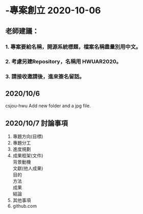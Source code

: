 # -專案創立 2020-10-06
## 老師建議：
### 1. 專案要給名稱，開源系統標題，檔案名稱盡量別用中文。
### 2. 考慮另建Repository，名稱用 HWUAR2020。
### 3. 請接收邀請後，進來簽名留話。
## 2020/10/6
csjou-hwu Add new folder and a jpg file.<br/>
## 2020/10/7 討論事項
1. 專題方向(目標) <br/>
2. 專題分工 <br/>
3. 進度規劃
4. 成果框架(文件) <br/>
背景動機 <br/>
文獻(他人成果) <br/>
目的 <br/>
方法 <br/>
成果 <br/>
結論 <br/>
5. 其他事項 <br/>
6. github.com <br/>



